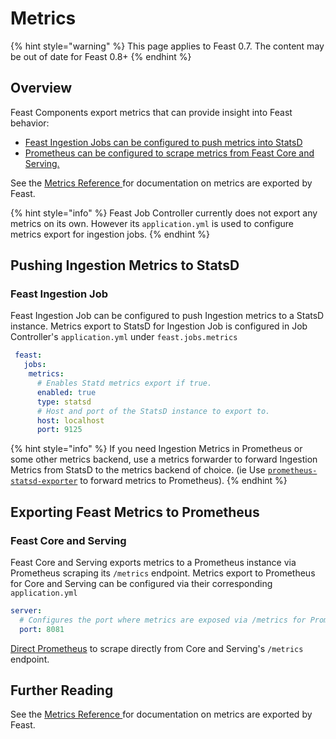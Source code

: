# Metrics

{% hint style="warning" %}
This page applies to Feast 0.7. The content may be out of date for Feast 0.8+
{% endhint %}

## Overview

Feast Components export metrics that can provide insight into Feast behavior:

* [Feast Ingestion Jobs  can be configured to push metrics into StatsD](metrics.md#pushing-ingestion-metrics-to-statsd)
* [Prometheus can be configured to scrape metrics from Feast Core and Serving.](metrics.md#exporting-feast-metrics-to-prometheus)

See the [Metrics Reference ](../reference/metrics-reference.md)for documentation on metrics are exported by Feast.

{% hint style="info" %}
Feast Job Controller currently does not export any metrics on its own. However its `application.yml` is used to configure metrics export for ingestion jobs.
{% endhint %}

## Pushing Ingestion Metrics to StatsD

### **Feast Ingestion Job**

Feast Ingestion Job can be configured to push Ingestion metrics to a StatsD instance. Metrics export to StatsD for Ingestion Job is configured in Job Controller's `application.yml` under `feast.jobs.metrics`

```yaml
 feast:
   jobs:
    metrics:
      # Enables Statd metrics export if true.
      enabled: true
      type: statsd
      # Host and port of the StatsD instance to export to.
      host: localhost
      port: 9125
```

{% hint style="info" %}
If you need Ingestion Metrics in Prometheus or some other metrics backend, use a metrics forwarder to forward Ingestion Metrics from StatsD to the metrics backend of choice. \(ie Use [`prometheus-statsd-exporter`](https://github.com/prometheus/statsd_exporter) to forward metrics to Prometheus\).
{% endhint %}

## Exporting Feast Metrics to Prometheus

### **Feast Core and Serving**

Feast Core and Serving exports metrics to a Prometheus instance via Prometheus scraping its `/metrics` endpoint. Metrics export to Prometheus for Core and Serving can be configured via their corresponding `application.yml`

```yaml
server:
  # Configures the port where metrics are exposed via /metrics for Prometheus to scrape.
  port: 8081
```

[Direct Prometheus](https://prometheus.io/docs/prometheus/latest/configuration/configuration/#scrape_config) to scrape directly from Core and Serving's `/metrics` endpoint.

## Further Reading

See the [Metrics Reference ](../reference/metrics-reference.md)for documentation on metrics are exported by Feast.

